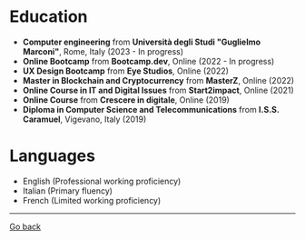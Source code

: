 # Education

- **Computer engineering** from **Università degli Studi "Guglielmo Marconi"**, Rome, Italy (2023 - In progress)
- **Online Bootcamp** from **Bootcamp.dev**, Online (2022 - In progress)
- **UX Design Bootcamp** from **Eye Studios**, Online (2022)
- **Master in Blockchain and Cryptocurrency** from **MasterZ**, Online (2022)
- **Online Course in IT and Digital Issues** from **Start2impact**, Online (2021)
- **Online Course** from **Crescere in digitale**, Online (2019)
- **Diploma in Computer Science and Telecommunications** from **I.S.S. Caramuel**, Vigevano, Italy (2019)

# Languages

- English (Professional working proficiency)
- Italian (Primary fluency)
- French (Limited working proficiency)

---

[Go back](../README.md)
